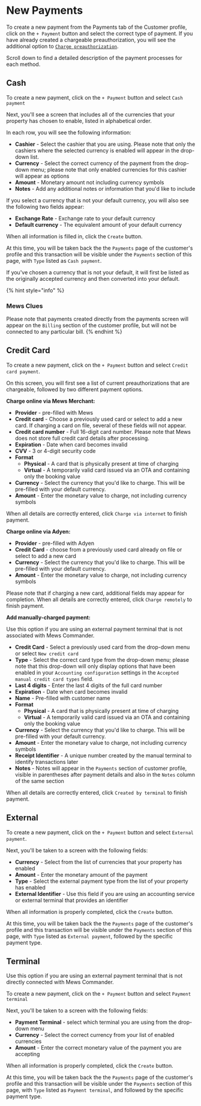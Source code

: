 # New Payments

To create a new payment from the Payments tab of the Customer profile, click on the `+ Payment` button and select the correct type of payment. If you have already created a chargeable preauthorization, you will see the additional option to [`Charge preauthorization`](https://mews-systems.gitbook.io/guide/commander/profiles/customer-profile/payments/preauthorizations#charge).

Scroll down to find a detailed description of the payment processes for each method.

## Cash

To create a new payment, click on the `+ Payment` button and select `Cash payment`

Next, you'll see a screen that includes all of the currencies that your property has chosen to enable, listed in alphabetical order.

In each row, you will see the following information:

* **Cashier** - Select the cashier that you are using. Please note that only the cashiers where the selected currency is enabled will appear in the drop-down list.
* **Currency** - Select the correct currency of the payment from the drop-down menu; please note that only enabled currencies for this cashier will appear as options
* **Amount** - Monetary amount not including currency symbols
* **Notes** - Add any additional notes or information that you'd like to include

If you select a currency that is not your default currency, you will also see the following two fields appear:

* **Exchange Rate** - Exchange rate to your default currency
* **Default currency** - The equivalent amount of your default currency

When all information is filled in, click the `Create` button.

At this time, you will be taken back the the `Payments` page of the customer's profile and this transaction will be visible under the `Payments` section of this page, with `Type` listed as `Cash payment`.

If you've chosen a currency that is not your default, it will first be listed as the originally accepted currency and then converted into your default.

{% hint style="info" %}
### Mews Clues

Please note that payments created directly from the payments screen will appear on the `Billing` section of the customer profile, but will not be connected to any particular bill.
{% endhint %}

## Credit Card

To create a new payment, click on the `+ Payment` button and select `Credit card payment`.

On this screen, you will first see a list of current preauthorizations that are chargeable, followed by two different payment options.

**Charge online via Mews Merchant:**

* **Provider** - pre-filled with Mews
* **Credit card** - Choose a previously used card or select to add a new card. If charging a card on file, several of these fields will not appear. 
* **Credit card number** - Full 16-digit card number. Please note that Mews does not store full credit card details after processing.
* **Expiration** - Date when card becomes invalid
* **CVV** - 3 or 4-digit security code
* **Format** 
  * **Physical** - A card that is physically present at time of charging
  * **Virtual** - A temporarily valid card issued via an OTA and containing only the booking value
* **Currency** - Select the currency that you'd like to charge. This will be pre-filled with your default currency.
* **Amount** - Enter the monetary value to charge, not including currency symbols

When all details are correctly entered, click `Charge via internet` to finish payment.

**Charge online via Adyen:**

* **Provider** - pre-filled with Adyen
* **Credit Card** - choose from a previously used card already on file or select to add a new card
* **Currency** - Select the currency that you'd like to charge. This will be pre-filled with your default currency.
* **Amount** - Enter the monetary value to charge, not including currency symbols

Please note that if charging a new card, additional fields may appear for completion. When all details are correctly entered, click `Charge remotely` to finish payment.

**Add manually-charged payment:**

Use this option if you are using an external payment terminal that is not associated with Mews Commander.

* **Credit Card** - Select a previously used card from the drop-down menu or select `New credit card`
* **Type** - Select the correct card type from the drop-down menu; please note that this drop-down will only display options that have been enabled in your `Accounting configuration` settings in the `Accepted manual credit card types` field. 
* **Last 4 digits** - Enter the last 4 digits of the full card number
* **Expiration** - Date when card becomes invalid
* **Name** - Pre-filled with customer name
* **Format** 
  * **Physical** - A card that is physically present at time of charging
  * **Virtual** - A temporarily valid card issued via an OTA and containing only the booking value
* **Currency** - Select the currency that you'd like to charge. This will be pre-filled with your default currency.
* **Amount** - Enter the monetary value to charge, not including currency symbols
* **Receipt Identifier** - A unique number created by the manual terminal to identify transactions later
* **Notes** - Notes will appear in the `Payments` section of customer profile, visible in parentheses after payment details and also in the `Notes` column of the same section

When all details are correctly entered, click `Created by terminal` to finish payment.

## External

To create a new payment, click on the `+ Payment` button and select `External payment`.

Next, you'll be taken to a screen with the following fields:

* **Currency** - Select from the list of currencies that your property has enabled
* **Amount** - Enter the monetary amount of the payment
* **Type** - Select the external payment type from the list of your property has enabled
* **External Identifier** - Use this field if you are using an accounting service or external terminal that provides an identifier

When all information is properly completed, click the `Create` button.

At this time, you will be taken back the the `Payments` page of the customer's profile and this transaction will be visible under the `Payments` section of this page, with `Type` listed as `External payment`, followed by the specific payment type.

## Terminal

Use this option if you are using an external payment terminal that is not directly connected with Mews Commander.

To create a new payment, click on the `+ Payment` button and select `Payment terminal`

Next, you'll be taken to a screen with the following fields:

* **Payment Terminal** - select which terminal you are using from the drop-down menu
* **Currency** - Select the correct currency from your list of enabled currencies
* **Amount** - Enter the correct monetary value of the payment you are accepting

When all information is properly completed, click the `Create` button.

At this time, you will be taken back the the `Payments` page of the customer's profile and this transaction will be visible under the `Payments` section of this page, with `Type` listed as `Payment terminal`, and followed by the specific payment type.

